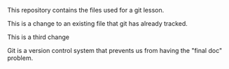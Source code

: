 This repository contains the files used for a git lesson.

This is a change to an existing file that git has already tracked.

This is a third change

Git is a version control system that prevents us from having the "final doc" problem.